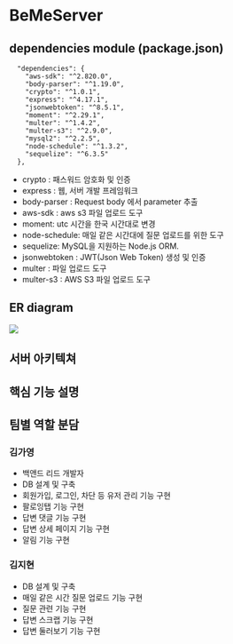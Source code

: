 # BeMeServer

## dependencies module (package.json)
```
  "dependencies": {
    "aws-sdk": "^2.820.0",
    "body-parser": "^1.19.0",
    "crypto": "^1.0.1",
    "express": "^4.17.1",
    "jsonwebtoken": "^8.5.1",
    "moment": "^2.29.1",
    "multer": "^1.4.2",
    "multer-s3": "^2.9.0",
    "mysql2": "^2.2.5",
    "node-schedule": "^1.3.2",
    "sequelize": "^6.3.5"
  },
  ```
- crypto : 패스워드 암호화 및 인증
- express : 웹, 서버 개발 프레임워크
- body-parser : Request body 에서 parameter 추출
- aws-sdk : aws s3 파일 업로드 도구
- moment: utc 시간을 한국 시간대로 변경 
- node-schedule: 매일 같은 시간대에 질문 업로드를 위한 도구
- sequelize: MySQL을 지원하는 Node.js ORM.
- jsonwebtoken : JWT(Json Web Token) 생성 및 인증
- multer : 파일 업로드 도구
- multer-s3 : AWS S3 파일 업로드 도구

## ER diagram
![](https://images.velog.io/images/jujube0/post/4aea98e8-2140-4035-972b-e7963f8b2bec/image.png)

## 서버 아키텍쳐

## 핵심 기능 설명

## 팀별 역할 분담

### 김가영
- 백앤드 리드 개발자
- DB 설계 및 구축
- 회원가입, 로그인, 차단 등 유저 관리 기능 구현
- 팔로잉탭 기능 구현
- 답변 댓글 기능 구현
- 답변 상세 페이지 기능 구현
- 알림 기능 구현

### 김지현
- DB 설계 및 구축
- 매일 같은 시간 질문 업로드 기능 구현
- 질문 관련 기능 구현
- 답변 스크랩 기능 구현
- 답변 둘러보기 기능 구현

